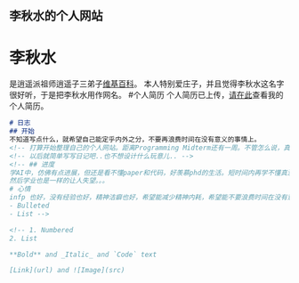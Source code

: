 ## 李秋水的个人网站
# 李秋水
是逍遥派祖师逍遥子三弟子[维基百科](https://zh.wikipedia.org/zh-hans/%E6%9D%8E%E7%A7%8B%E6%B0%B4)。
本人特别爱庄子，并且觉得李秋水这名字很好听，于是把李秋水用作网名。
#个人简历
个人简历已上传，[请在此](cv.pdf)查看我的个人简历。

```markdown
# 日志
## 开始
不知道写点什么，就希望自己能定乎内外之分，不要再浪费时间在没有意义的事情上。
<!-- 打算开始整理自己的个人网站。距离Programming Midterm还有一周。不管怎么说，真的要有点程序员的样子了！ -->
<!-- 以后就简单写写日记吧..也不想设计什么玩意儿.. -->
<!-- ## 进度
学AI中，仿佛有点进展，但还是看不懂paper和代码，好羡慕phd的生活。短时间内再学不懂真没出路了。。要是不能得到口头的话，只能当ra再等一年还不知道什么结果了。。真的空窗一年的话真没出路了。。
然后学业也是一样的让人失望。。。
# 心情
infp 也好，没有经验也好，精神洁癖也好，希望能减少精神内耗，希望能不要浪费时间在没有意义的事情上，希望不要伤心难过。
- Bulleted
- List -->

<!-- 1. Numbered
2. List

**Bold** and _Italic_ and `Code` text

[Link](url) and ![Image](src)
```

<!-- For more details see [Basic writing and formatting syntax](https://docs.github.com/en/github/writing-on-github/getting-started-with-writing-and-formatting-on-github/basic-writing-and-formatting-syntax). -->
